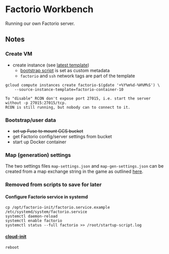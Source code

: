 # Factorio Workbench

Running our own Factorio server.

## Notes

### Create VM

- create instance (see [latest template])
  - [bootstrap script](bootstrap.sh) is set as custom metadata
  - `factorio` and `ssh` network tags are part of the template

``` shell
gcloud compute instances create factorio-$(gdate '+%Y%m%d-%H%M%S') \
    --source-instance-template=factorio-container-10
```

``` text
To "disable" RCON don't expose port 27015, i.e. start the server without -p 27015:27015/tcp.
RCON is still running, but nobody can to connect to it.
```

### Bootstrap/user data

- ~~set up Fuse to mount GCS bucket~~
- get Factorio config/server settings from bucket
- start up Docker container

### Map (generation) settings

The two settings files `map-settings.json` and `map-gen-settings.json` can be created from a map exchange string in the
game as outlined
[here](https://wiki.factorio.com/Command_line_parameters#Creating_the_JSON_files_from_a_map_exchange_string).

### Removed from scripts to save for later

#### Configure Factorio service in systemd

``` shell
cp /opt/factorio-init/factorio.service.example /etc/systemd/system/factorio.service
systemctl daemon-reload
systemctl enable factorio
systemctl status --full factorio >> /root/startup-script.log
```

#### [cloud-init](https://cloudinit.readthedocs.io/en/latest/topics/examples.html#reboot-poweroff-when-finished)

``` shell
reboot
```

[latest template]: https://console.cloud.google.com/compute/instanceTemplates/details/factorio-container-10?project=jlucktay-factorio

